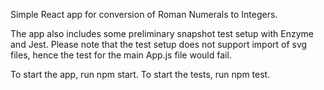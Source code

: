 Simple React app for conversion of Roman Numerals to Integers.

The app also includes some preliminary snapshot test setup with Enzyme and Jest. Please note that the test setup does not support import of svg files, hence the test for the main App.js file would fail.

To start the app, run npm start.
To start the tests, run npm test.